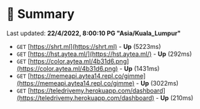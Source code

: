 # 📖 Summary
Last updated: **22/4/2022, 8:00:10 PG "Asia/Kuala_Lumpur"**

- `GET` [https://shrt.ml](https://shrt.ml) - **Up** (5223ms)
- `GET` [https://hst.aytea.ml/](https://hst.aytea.ml/) - **Up** (292ms)
- `GET` [https://color.aytea.ml/4b31d6.png](https://color.aytea.ml/4b31d6.png) - **Up** (1431ms)
- `GET` [https://memeapi.aytea14.repl.co/gimme](https://memeapi.aytea14.repl.co/gimme) - **Up** (3022ms)
- `GET` [https://teledrivemy.herokuapp.com/dashboard](https://teledrivemy.herokuapp.com/dashboard) - **Up** (210ms)
